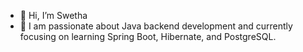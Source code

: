 - 👋 Hi, I’m Swetha
- 🌱 I am passionate about Java backend development and currently focusing on learning Spring Boot, Hibernate, and PostgreSQL.
